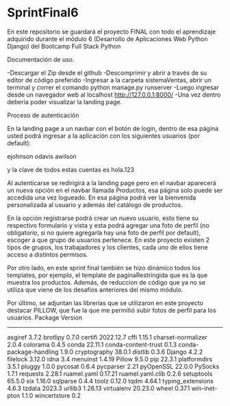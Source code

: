 # SprintFinal6
En este repositorio se guardará el proyecto FINAL con todo el aprendizaje adquirido durante el módulo 6 (Desarrollo de Aplicaciones Web Python Django) del Bootcamp Full Stack Python

Documentación de uso.

-Descargar el Zip desde el github -Descomprimir y abrir a través de su editor de código preferido -Ingresar a la carpeta sistemaVentas, abrir un terminal y correr el comando python manage.py runserver -Luego ingresar desde un navegador web al localhost http://127.0.0.1:8000/ -Una vez dentro debería poder visualizar la landing page.

Proceso de autenticación

En la landing page a un navbar con el botón de login, dentro de esa página usted podrá ingresar a la aplicación con los siguientes usuarios (por default):

ejohnson odavis awilson

y la clave de todos estas cuentas es hola.123

Al autenticarse se redirigirá a la landing page pero en el navbar aparecerá un nueva opción en el navbar llamada Productos, esa página solo puede ser accedida una vez logueado. En esa página podrá ver la bienvenida personalizada al usuario y además del catálogo de productos.

En la opción registrarse podrá crear un nuevo usuario, esto tiene su respectivo formulario y vista y esta podrá agregar una foto de perfil (no obligatorio, si no quiere agregarla hay una foto de perfil por default), escoger a que grupo de usuarios pertenece. En este proyecto existen 2 tipos de grupos, los trabajadores y los clientes, cada uno de ellos tiene acceso a distintos permisos.

Por otro lado, en este sprint final también se hizo dinámico todos los templates, por ejemplo, el template de paginaRestringida que es la que muestra los productos. Además, de reduccion de código que ya no se utiliza que viene de los desafíos anteriores del mismo módulo.

Por último, se adjuntan las librerías que se utilizaron en este proyecto destacar PILLOW, que fue la que me permitió subir fotos de perfil para los usuarios.
Package                Version
---------------------- ---------
asgiref                3.7.2
brotlipy               0.7.0
certifi                2022.12.7
cffi                   1.15.1
charset-normalizer     2.0.4
colorama               0.4.5
conda                  22.11.1
conda-content-trust    0.1.3
conda-package-handling 1.9.0
cryptography           38.0.1
distlib                0.3.6
Django                 4.2.2
filelock               3.12.0
idna                   3.4
menuinst               1.4.19
Pillow                 9.5.0
pip                    22.3.1
platformdirs           3.5.1
pluggy                 1.0.0
pycosat                0.6.4
pycparser              2.21
pyOpenSSL              22.0.0
PySocks                1.7.1
requests               2.28.1
ruamel.yaml            0.17.21
ruamel.yaml.clib       0.2.6
setuptools             65.5.0
six                    1.16.0
sqlparse               0.4.4
toolz                  0.12.0
tqdm                   4.64.1
typing_extensions      4.6.3
tzdata                 2023.3
urllib3                1.26.13
virtualenv             20.23.0
wheel                  0.37.1
win-inet-pton          1.1.0
wincertstore           0.2
